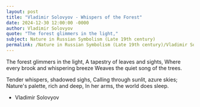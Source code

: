 ```yaml
---
layout: post
title: "Vladimir Solovyov - Whispers of the Forest"
date: 2024-12-30 12:00:00 -0000
author: Vladimir Solovyov
quote: "The forest glimmers in the light,"
subject: Nature in Russian Symbolism (Late 19th century)
permalink: /Nature in Russian Symbolism (Late 19th century)/Vladimir Solovyov/Vladimir Solovyov - Whispers of the Forest
---
```


The forest glimmers in the light,
A tapestry of leaves and sights,
Where every brook and whispering breeze
Weaves the quiet song of the trees.

Tender whispers, shadowed sighs,
Calling through sunlit, azure skies;
Nature's palette, rich and deep,
In her arms, the world does sleep.

- Vladimir Solovyov
